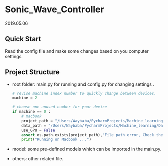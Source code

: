 # Sonic_Wave_Controller

2019.05.06

## Quick Start

Read the config file and make some changes based on you computer settings.

## Project Structure

- root folder: main.py for running and config.py for changing settings .

  ```python
  # revise machine index number to quickly change between devices.
  machine = 2
  ```

  ```python
  # choose one unused number for your device
  if machine == 0 :
      # macbook
      project_path = "/Users/Waybaba/PycharmProjects/Machine_learning/MyProject/"
      data_path = "/Users/Waybaba/PycharmProjects/Machine_learning/Date_and_Else/variables/"
      use_GPU = False
      assert os.path.exists(project_path),"File path error, Check the config file !!!"
      print("Running on Macbook ...")
  ```

- model: some pre-defined models which can be imported in the main.py.

- others: other related file.

